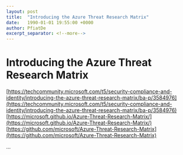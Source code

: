 ```yaml
---
layout: post
title:  "Introducing the Azure Threat Research Matrix"
date:   1990-01-01 19:55:00 +0000
author: PfiatDe
excerpt_separator: <!--more-->
---
```


# Introducing the Azure Threat Research Matrix
[https://techcommunity.microsoft.com/t5/security-compliance-and-identity/introducing-the-azure-threat-research-matrix/ba-p/3584976](https://techcommunity.microsoft.com/t5/security-compliance-and-identity/introducing-the-azure-threat-research-matrix/ba-p/3584976)
[https://microsoft.github.io/Azure-Threat-Research-Matrix/](https://microsoft.github.io/Azure-Threat-Research-Matrix/)
[https://github.com/microsoft/Azure-Threat-Research-Matrix](https://github.com/microsoft/Azure-Threat-Research-Matrix)

...
<!--more-->
